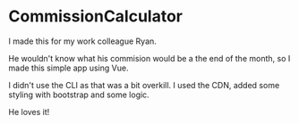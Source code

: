 # CommissionCalculator

I made this for my work colleague Ryan. 

He wouldn't know what his commision would be a the end of the month, so I made this simple app using Vue.

I didn't use the CLI as that was a bit overkill. I used the CDN, added some styling with bootstrap and some logic. 

He loves it!
